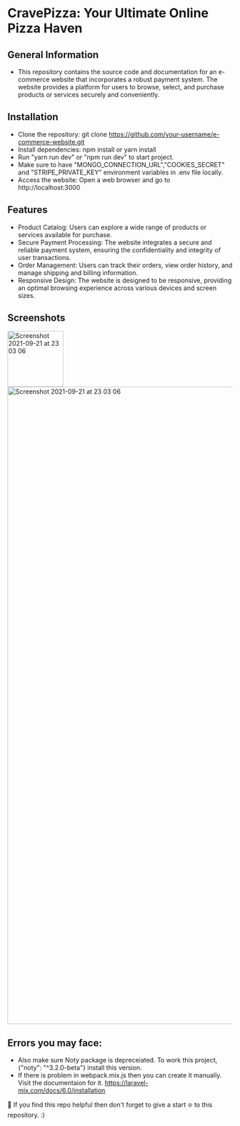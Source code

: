 # CravePizza: Your Ultimate Online Pizza Haven

## General Information
- This repository contains the source code and documentation for an e-commerce website that incorporates a robust payment system. The website provides a platform for users to browse, select, and purchase products or services securely and conveniently.

## Installation
- Clone the repository: git clone https://github.com/your-username/e-commerce-website.git
- Install dependencies: npm install or yarn install
- Run "yarn run dev" or "npm run dev" to start project.
- Make sure to have "MONGO_CONNECTION_URL","COOKIES_SECRET" and "STRIPE_PRIVATE_KEY" environment variables in .env file locally.
- Access the website: Open a web browser and go to http://localhost:3000

## Features
- Product Catalog: Users can explore a wide range of products or services available for purchase.
- Secure Payment Processing: The website integrates a secure and reliable payment system, ensuring the confidentiality and integrity of user transactions.
- Order Management: Users can track their orders, view order history, and manage shipping and billing information.
- Responsive Design: The website is designed to be responsive, providing an optimal browsing experience across various devices and screen sizes.


## Screenshots
<img width="125" alt="Screenshot 2021-09-21 at 23 03 06" src="https://res.cloudinary.com/ddaalka6i/image/upload/v1684407653/Pizza%20store/logo_wmzbp0.png">

<img width="1427" alt="Screenshot 2021-09-21 at 23 03 06" src="https://user-images.githubusercontent.com/79126635/152293662-852b5deb-c871-45b0-a1db-b98a91981285.png">


## Errors you may face:
- Also make sure Noty package is depreceiated. To work this project, {"noty": "^3.2.0-beta"} install this version.
- If there is problem in webpack.mix.js then you can create it manually. Visit the documentaion for it. https://laravel-mix.com/docs/6.0/installation

🙏 If you find this repo helpful then don't forget to give a start ❇️ to this repository. :)
